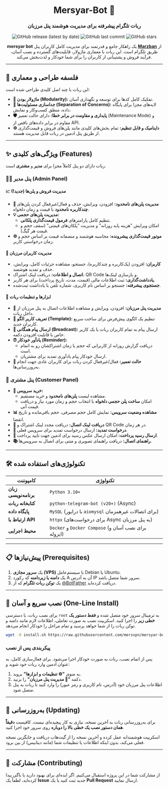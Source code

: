 <div align="center">

# Mersyar-Bot 🤖

### ربات تلگرام پیشرفته برای مدیریت هوشمند پنل مرزبان

![GitHub release (latest by date)](https://img.shields.io/github/v/release/mersvpn/mersyar-bot?style=for-the-badge&color=blue)
![GitHub last commit](https://img.shields.io/github/last-commit/mersvpn/mersyar-bot?style=for-the-badge&color=brightgreen)
![GitHub stars](https://img.shields.io/github/stars/mersvpn/mersyar-bot?style=for-the-badge&color=gold)

**mersyar bot** یک راهکار جامع و قدرتمند برای مدیریت کامل کاربران پنل **[Marzban](https://github.com/Gozargah/Marzban)** از طریق تلگرام است. این ربات با معماری ماژولار، قابلیت‌های گسترده و نصب آسان، فرآیند فروش و پشتیبانی از کاربران را برای شما خودکار و لذت‌بخش می‌کند.

</div>

---

## 🎯 فلسفه طراحی و معماری

این ربات با چند اصل کلیدی طراحی شده است:

-   **🧠 ماژولار بودن (Modularity):** تفکیک کامل کدها برای توسعه و نگهداری آسان.
-   **🔌 جداسازی مسئولیت‌ها (Separation of Concerns):** لایه‌های مجزا برای پایگاه داده، منطق کسب‌وکار و نمایش.
-   **🛡️ پایداری و مقاومت در برابر خطا:** دارای حالت تعمیر (Maintenance Mode) و مقاوم در برابر داده‌های ناقص از API.
-   **⚙️ داینامیک و قابل تنظیم:** تمام بخش‌های کلیدی مانند پلن‌های فروش و قیمت‌گذاری از طریق پنل ادمین در ربات قابل مدیریت هستند.

---

## ✨ ویژگی‌های کلیدی (Features)

ربات دارای دو پنل کاملاً مجزا برای **مدیر** و **مشتری** است.

### 👨‍💻 پنل مدیر (Admin Panel)

#### 📈 **مدیریت فروش و پلن‌ها (جدید!)**
-   **💎 مدیریت پلن‌های نامحدود:** افزودن، ویرایش، حذف و فعال/غیرفعال کردن پلن‌های **چندکاربره نامحدود** با قیمت و زمان دلخواه.
-   **💡 مدیریت پلن‌های حجمی:**
    -   تنظیم کامل پارامترهای **فرمول قیمت‌گذاری پلکانی**.
    -   امکان ویرایش "هزینه پایه روزانه" و مدیریت "پلکان‌های قیمتی" (سقف حجم و قیمت هر گیگ).
-   **⚙️ موتور قیمت‌گذاری پیشرونده:** محاسبه هوشمند و منصفانه قیمت بر اساس حجم و زمان درخواستی کاربر.

#### 👑 **مدیریت کاربران مرزبان**
-   **کاربران:** افزودن (یک‌کاربره و چندکاربره)، جستجو، مشاهده جزئیات کامل، ویرایش، حذف و تمدید هوشمند.
-   **اتصال و اطلاعات:** دریافت لینک اشتراک، QR Code و بازسازی لینک‌ها.
-   **یادداشت‌گذاری:** ثبت اطلاعات مالی (قیمت، مدت، تاریخ پرداخت) برای هر کاربر.
-   **جستجوی پیشرفته:** جستجو بر اساس نام کاربری، شماره تلفن یا یادداشت ثبت‌شده.

#### 🔧 **ابزارها و تنظیمات ربات**
-   **📡 مدیریت پنل مرزبان:** افزودن، ویرایش و مشاهده اطلاعات اتصال به پنل مرزبان از داخل ربات.
-   **🎨 تعریف کاربر الگو (Template):** تنظیم یک الگوی پیش‌فرض برای ساخت سریع کاربران جدید.
-   **📣 ارسال پیام همگانی (Broadcast):** ارسال پیام به تمام کاربران ربات یا یک کاربر خاص با قابلیت افزودن دکمه.
-   **⏰ یادآور خودکار (Reminder):**
    -   دریافت گزارش روزانه از کاربرانی که حجم یا زمان اشتراکشان رو به اتمام است.
    -   ارسال خودکار پیام یادآوری تمدید برای مشتریان.
-   **🚦 حالت تعمیر:** فعال/غیرفعال کردن ربات برای کاربران عادی جهت انجام به‌روزرسانی‌ها.

### 👤 پنل مشتری (Customer Panel)

-   **🛒 خرید سرویس:**
    -   مشاهده لیست **پلن‌های نامحدود** و خرید مستقیم.
    -   امکان **ساخت پلن حجمی دلخواه** با انتخاب حجم و زمان مورد نیاز و دریافت قیمت آنی.
-   **📊 مشاهده وضعیت سرویس:** نمایش کامل حجم مصرفی، حجم باقی‌مانده و تاریخ انقضا.
-   **🔗 دریافت لینک اتصال:** دریافت مجدد لینک اشتراک و QR Code در هر زمان.
-   **🔄 درخواست تمدید:** ارسال درخواست تمدید برای سرویس فعلی.
-   **🧾 ارسال رسید پرداخت:** امکان ارسال عکس رسید برای ادمین جهت تایید پرداخت.
-   **📚 راهنمای اتصال:** دریافت راهنمای تصویری و متنی برای اتصال به سرویس‌ها.

---

## 🛠️ تکنولوژی‌های استفاده شده

| کامپوننت             | تکنولوژی                                                               |
| ------------------- | ---------------------------------------------------------------------- |
| **زبان برنامه‌نویسی** | `Python 3.10+`                                                         |
| **کتابخانه ربات**      | `python-telegram-bot (v20+)` (Async)                                   |
| **پایگاه داده**       | `MySQL` (با درایور `aiomysql` برای اتصالات غیرهمزمان)                   |
| **ارتباط با API**     | `httpx` (برای درخواست‌های Async به پنل مرزبان)                           |
| **محیط اجرایی**      | `Docker` و `Docker Compose` (برای نصب آسان و ایزوله)                      |

---

## 📋 پیش‌نیازها (Prerequisites)

1.  یک **سرور مجازی (VPS)** با سیستم‌عامل Debian یا Ubuntu.
2.  یک **دامنه یا زیردامنه** که رکورد A آن به آدرس IP سرور شما متصل باشد.
3.  یک **توکن ربات تلگرام** که از [@BotFather](https://t.me/BotFather) دریافت کرده‌اید.

---

## 🚀 نصب سریع و آسان (One-Line Install)

برای نصب ربات، با دسترسی `root` به ترمینال سرور خود متصل شده و **فقط دستور یک خطی زیر** را اجرا کنید. اسکریپت نصب به صورت تعاملی، اطلاعات لازم مانند دامنه و توکن ربات را از شما خواهد پرسید و تمام مراحل را خودکار انجام می‌دهد.

```bash
wget -O install.sh https://raw.githubusercontent.com/mersvpn/mersyar-bot/main/install.sh && chmod +x install.sh && ./install.sh
```

### پیکربندی پس از نصب

پس از اتمام نصب، ربات به صورت خودکار اجرا می‌شود. برای فعال‌سازی کامل، به عنوان ادمین وارد ربات خود شوید و:
1.  به منوی **"⚙️ تنظیمات و ابزارها"** بروید.
2.  دکمه **"🔐 مدیریت پنل مرزبان"** را بزنید.
3.  اطلاعات پنل مرزبان خود (آدرس، نام کاربری و رمز عبور) را وارد کنید تا ربات به پنل متصل شود.

---

## 🔄 به‌روزرسانی (Updating)

برای به‌روزرسانی ربات به آخرین نسخه، نیازی به کار پیچیده‌ای نیست. کافیست **دقیقاً همان دستور نصب یک خطی بالا را دوباره** روی سرور خود اجرا کنید.

اسکریپت هوشمندانه عمل کرده و آخرین نسخه را از گیت‌هاب دریافت و جایگزین نسخه فعلی می‌کند، بدون اینکه اطلاعات یا تنظیمات شما (مانند دیتابیس) از بین برود.

---

## 🤝 مشارکت (Contributing)

از مشارکت شما در این پروژه استقبال می‌کنیم. اگر ایده‌ای برای بهبود دارید یا باگی پیدا کرده‌اید، لطفاً یک **Issue** جدید ثبت کنید یا یک **Pull Request** ارسال نمایید.